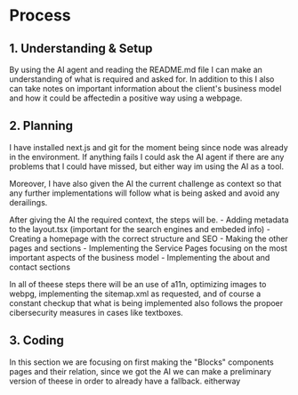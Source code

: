 # Process

## 1. Understanding & Setup
By using the AI agent and reading the README.md file I can make an understanding of what is required and asked for.
In addition to this I also can take notes on important information about the client's business model and how it could be affectedin a positive way using a webpage.

## 2. Planning

I have installed next.js and git for the moment being since node was already in the environment.
If anything fails I could ask the AI agent if there are any problems that I could have missed, but either way im using the AI as a tool.

Moreover, I have also given the AI the current challenge as context so that any further implementations will follow what is being asked and avoid any derailings.

After giving the AI the required context, the steps will be.
    - Adding metadata to the layout.tsx (important for the search engines and embeded info)
    - Creating a homepage with the correct structure and SEO
    - Making the other pages and sections
    -   Implementing the Service Pages focusing on the most important aspects of the business model
    -   Implementing the about and contact sections

In all of theese steps there will be an use of a11n, optimizing images to webpg, implementing the sitemap.xml as requested, and of course a constant checkup that what is being implemented also follows the propoer cibersecurity measures in cases like textboxes.

## 3. Coding

In this section we are focusing on first making the "Blocks" components pages and their relation, since we got the AI we can make a preliminary version of theese in order to already have a fallback. eitherway 

### 
